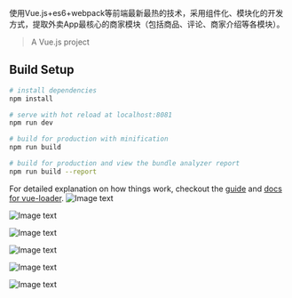使用Vue.js+es6+webpack等前端最新最热的技术，采用组件化、模块化的开发方式，提取外卖App最核心的商家模块（包括商品、评论、商家介绍等各模块）。
> A Vue.js project

## Build Setup

``` bash
# install dependencies
npm install

# serve with hot reload at localhost:8081
npm run dev

# build for production with minification
npm run build

# build for production and view the bundle analyzer report
npm run build --report
```

For detailed explanation on how things work, checkout the [guide](http://vuejs-templates.github.io/webpack/) and [docs for vue-loader](http://vuejs.github.io/vue-loader).
![Image text](https://github.com/liutengfei1993/vue-elme/blob/master/screenshots/ee81e29f2ab47504dc4b60904efc5fe.png)

![Image text](https://github.com/liutengfei1993/vue-elme/blob/master/screenshots/c11781e36551e02e4947adf2f2b2d86.png)

![Image text](https://github.com/liutengfei1993/vue-elme/blob/master/screenshots/a3c40c65d9f833d8fed0c629bffbff0.png)

![Image text](https://github.com/liutengfei1993/vue-elme/blob/master/screenshots/a3698b39feea9fb2e52d7fcb9fa2dec.png)

![Image text](https://github.com/liutengfei1993/vue-elme/blob/master/screenshots/422b91387de62a2fc8089abc4af47b5.png)

![Image text](https://github.com/liutengfei1993/vue-elme/blob/master/screenshots/3afe9452e2dc6ed41663a57212840d5.png)
